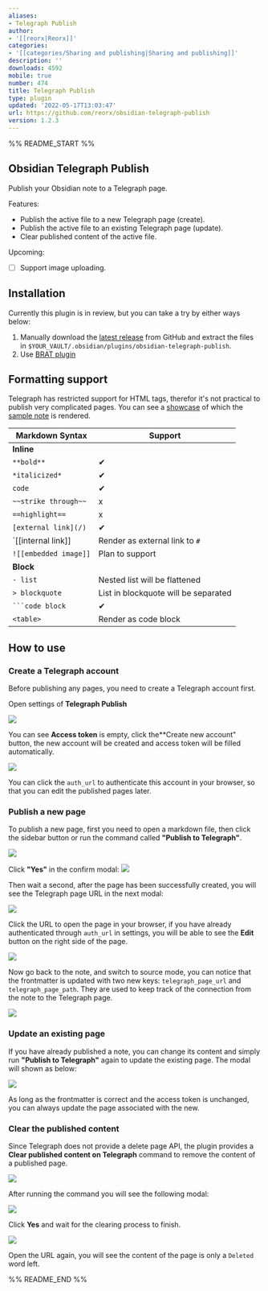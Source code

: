 ```yaml
---
aliases:
- Telegraph Publish
author:
- '[[reorx|Reorx]]'
categories:
- '[[categories/Sharing and publishing|Sharing and publishing]]'
description: ''
downloads: 4592
mobile: true
number: 474
title: Telegraph Publish
type: plugin
updated: '2022-05-17T13:03:47'
url: https://github.com/reorx/obsidian-telegraph-publish
version: 1.2.3
---
```


%% README_START %%

## Obsidian Telegraph Publish

Publish your Obsidian note to a Telegraph page.

Features:
- Publish the active file to a new Telegraph page (create).
- Publish the active file to an existing Telegraph page (update).
- Clear published content of the active file.

Upcoming:
- [ ] Support image uploading.

## Installation

Currently this plugin is in review, but you can take a try by either ways below:
1. Manually download the [latest release](https://github.com/reorx/obsidian-telegraph-publish/releases) from GitHub and extract the files in `$YOUR_VAULT/.obsidian/plugins/obsidian-telegraph-publish`.
2. Use [BRAT plugin](https://github.com/TfTHacker/obsidian42-brat)

## Formatting support

Telegraph has restricted support for HTML tags, therefor it's not practical to publish very complicated pages. You can see a [showcase](https://telegra.ph/2022031122-Test-telegraph-publish-02-03-12) of which the [sample note](./sample_note.md) is rendered.

|Markdown Syntax|Support|
|---|---|
|**Inline**| |
|`**bold**`|✔|
|`*italicized*`|✔|
|`code`|✔|
|`~~strike through~~`|x|
|`==highlight==`|x|
|`[external link](/)`|✔|
|`[[internal link]]|Render as external link to `#`|
|`![[embedded image]]`|Plan to support|
|**Block**| |
|`- list`|Nested list will be flattened|
|`> blockquote`|List in blockquote will be separated|
|<code>\`\`\`code block</code>|✔|
|`<table>`|Render as code block|

## How to use

### Create a Telegraph account

Before publishing any pages, you need to create a Telegraph account first.

Open settings of **Telegraph Publish**

![](https://raw.githubusercontent.com/reorx/obsidian-telegraph-publish/HEAD/images/settings.png)

You can see **Access token** is empty, click the**Create new account" button, the new account will be created and access token will be filled automatically.

![](https://raw.githubusercontent.com/reorx/obsidian-telegraph-publish/HEAD/images/settings-done.png)

You can click the `auth_url` to authenticate this account in your browser, so that you can edit the published pages later.

### Publish a new page

To publish a new page, first you need to open a markdown file,
then click the sidebar button or run the command called
**"Publish to Telegraph"**.

![](https://raw.githubusercontent.com/reorx/obsidian-telegraph-publish/HEAD/images/command-create.png)

Click **"Yes"** in the confirm modal: ![](https://raw.githubusercontent.com/reorx/obsidian-telegraph-publish/HEAD/images/create-confirm.png)

Then wait a second, after the page has been successfully created, you will see the Telegraph page URL in the next modal:

![](https://raw.githubusercontent.com/reorx/obsidian-telegraph-publish/HEAD/images/create-success.png)

Click the URL to open the page in your browser, if you have already authenticated through `auth_url` in settings, you will be able to see the **Edit** button on the right side of the page.

![](https://raw.githubusercontent.com/reorx/obsidian-telegraph-publish/HEAD/images/telegraph-edit.png)

Now go back to the note, and switch to source mode, you can notice that the frontmatter is updated with two new keys: `telegraph_page_url` and `telegraph_page_path`. They are used to keep track of the connection from the note to the Telegraph page.

![](https://raw.githubusercontent.com/reorx/obsidian-telegraph-publish/HEAD/images/frontmatter.png)

### Update an existing page

If you have already published a note, you can change its content and simply run **"Publish to Telegraph"** again to update the existing page. The modal will shown as below:

![](https://raw.githubusercontent.com/reorx/obsidian-telegraph-publish/HEAD/images/update-confirm.png)

As long as the frontmatter is correct and the access token is unchanged, you can always update the page associated with the new.

### Clear the published content

Since Telegraph does not provide a delete page API, the plugin provides a **Clear published content on Telegraph** command to remove the content of a published page.

![](https://raw.githubusercontent.com/reorx/obsidian-telegraph-publish/HEAD/images/command-clear.png)

After running the command you will see the following modal:

![](https://raw.githubusercontent.com/reorx/obsidian-telegraph-publish/HEAD/images/confirm-clear.png)

Click **Yes** and wait for the clearing process to finish.

![](https://raw.githubusercontent.com/reorx/obsidian-telegraph-publish/HEAD/images/clear-success.png)

Open the URL again, you will see the content of the page is only a `Deleted` word left.


%% README_END %%